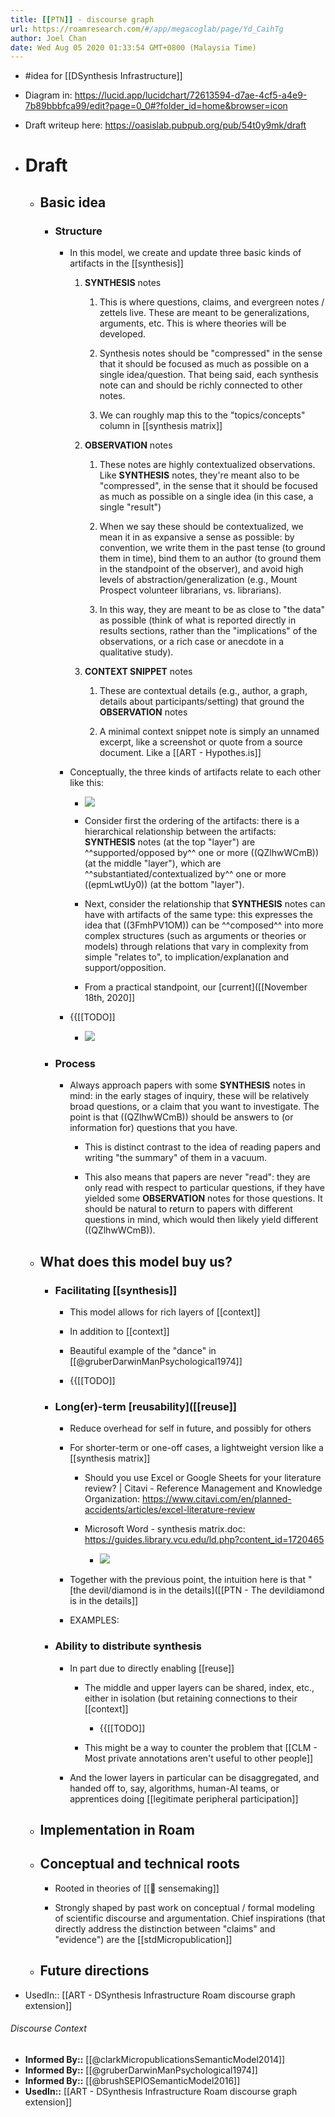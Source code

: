 ```yaml
---
title: [[PTN]] - discourse graph
url: https://roamresearch.com/#/app/megacoglab/page/Yd_CaihTg
author: Joel Chan
date: Wed Aug 05 2020 01:33:54 GMT+0800 (Malaysia Time)
---
```


- #idea for [[DSynthesis Infrastructure]]
- Diagram in: https://lucid.app/lucidchart/72613594-d7ae-4cf5-a4e9-7b89bbbfca99/edit?page=0_0#?folder_id=home&browser=icon
- Draft writeup here: https://oasislab.pubpub.org/pub/54t0y9mk/draft
- # Draft

    - ## Basic idea

        - ### Structure

            - In this model, we create and update three basic kinds of artifacts in the [[synthesis]]

                1. **SYNTHESIS** notes

                    1. This is where questions, claims, and evergreen notes / zettels live. These are meant to be generalizations, arguments, etc. This is where theories will be developed.

                    1. Synthesis notes should be "compressed" in the sense that it should be focused as much as possible on a single idea/question. That being said, each synthesis note can and should be richly connected to other notes.

                    1. We can roughly map this to the "topics/concepts" column in [[synthesis matrix]]

                1. **OBSERVATION** notes

                    1. These notes are highly contextualized observations. Like **SYNTHESIS** notes, they're meant also to be "compressed", in the sense that it should be focused as much as possible on a single idea (in this case, a single "result")

                    1. When we say these should be contextualized, we mean it in as expansive a sense as possible: by convention, we write them in the past tense (to ground them in time), bind them to an author (to ground them in the standpoint of the observer), and avoid high levels of abstraction/generalization (e.g., Mount Prospect volunteer librarians, vs. librarians).

                    1. In this way, they are meant to be as close to "the data" as possible (think of what is reported directly in results sections, rather than the "implications" of the observations, or a rich case or anecdote in a qualitative study).

                1. **CONTEXT SNIPPET** notes

                    1. These are contextual details (e.g., author, a graph, details about participants/setting) that ground the **OBSERVATION** notes

                    1. A minimal context snippet note is simply an unnamed excerpt, like a screenshot or quote from a source document. Like a [[ART - Hypothes.is]]

            - Conceptually, the three kinds of artifacts relate to each other like this:

                - ![](https://firebasestorage.googleapis.com/v0/b/firescript-577a2.appspot.com/o/imgs%2Fapp%2Fmegacoglab%2FNO0Klo46TA.png?alt=media&token=cd082e98-a461-4399-8017-e7f087fc9fa6)

                - Consider first the ordering of the artifacts: there is a hierarchical relationship between the artifacts: **SYNTHESIS** notes (at the top "layer") are ^^supported/opposed by^^ one or more ((QZlhwWCmB)) (at the middle "layer"), which are ^^substantiated/contextualized by^^ one or more ((epmLwtUy0)) (at the bottom "layer").

                - Next, consider the relationship that **SYNTHESIS** notes can have with artifacts of the same type: this expresses the idea that ((3FmhPV1OM)) can be ^^composed^^ into more complex structures (such as arguments or theories or models) through relations that vary in complexity from simple "relates to", to implication/explanation and support/opposition.

                - From a practical standpoint, our [current]([[November 18th, 2020]]

            - {{[[TODO]]

                - ![](https://firebasestorage.googleapis.com/v0/b/firescript-577a2.appspot.com/o/imgs%2Fapp%2Fmegacoglab%2FMLQyD7AK2p.png?alt=media&token=7ad0cd24-1a49-4437-b92b-043a6d582c36)

        - ### Process

            - Always approach papers with some **SYNTHESIS** notes in mind: in the early stages of inquiry, these will be relatively broad questions, or a claim that you want to investigate. The point is that ((QZlhwWCmB)) should be answers to (or information for) questions that you have.

                - This is distinct contrast to the idea of reading papers and writing "the summary" of them in a vacuum.

                - This also means that papers are never "read": they are only read with respect to particular questions, if they have yielded some **OBSERVATION** notes for those questions. It should be natural to return to papers with different questions in mind, which would then likely yield different ((QZlhwWCmB)).

    - ## What does this model buy us?

        - ### Facilitating [[synthesis]]

            - This model allows for rich layers of [[context]]

            - In addition to [[context]]

            - Beautiful example of the "dance" in [[@gruberDarwinManPsychological1974]]

            - {{[[TODO]]

        - ### Long(er)-term [reusability]([[reuse]]

            - Reduce overhead for self in future, and possibly for others

            - For shorter-term or one-off cases, a lightweight version like a [[synthesis matrix]]

                - Should you use Excel or Google Sheets for your literature review? | Citavi - Reference Management and Knowledge Organization: https://www.citavi.com/en/planned-accidents/articles/excel-literature-review

                - Microsoft Word - synthesis matrix.doc: https://guides.library.vcu.edu/ld.php?content_id=1720465

                    - ![](https://firebasestorage.googleapis.com/v0/b/firescript-577a2.appspot.com/o/imgs%2Fapp%2Fmegacoglab%2FMxQl1VhPCN.png?alt=media&token=6858616f-a693-4385-a49d-1bd1a7e96d67)

            - Together with the previous point, the intuition here is that "[the devil/diamond is in the details]([[PTN - The devildiamond is in the details]]

            - EXAMPLES:

        - ### Ability to distribute synthesis

            - In part due to directly enabling [[reuse]]

                - The middle and upper layers can be shared, index, etc., either in isolation (but retaining connections to their [[context]]

                    - {{[[TODO]]

                - This might be a way to counter the problem that [[CLM - Most private annotations aren't useful to other people]]

            - And the lower layers in particular can be disaggregated, and handed off to, say, algorithms, human-AI teams, or apprentices doing [[legitimate peripheral participation]]

    - ## Implementation in Roam

    - ## Conceptual and technical roots

        - Rooted in theories of [[🧱 sensemaking]]

        - Strongly shaped by past work on conceptual / formal modeling of scientific discourse and argumentation. Chief inspirations (that directly address the distinction between "claims" and "evidence") are the [[stdMicropublication]]

    - ## Future directions
- UsedIn:: [[ART - DSynthesis Infrastructure Roam discourse graph extension]]

###### Discourse Context

- **Informed By::** [[@clarkMicropublicationsSemanticModel2014]]
- **Informed By::** [[@gruberDarwinManPsychological1974]]
- **Informed By::** [[@brushSEPIOSemanticModel2016]]
- **UsedIn::** [[ART - DSynthesis Infrastructure Roam discourse graph extension]]

